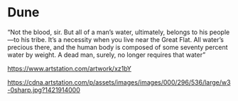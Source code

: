 # Dune

“Not the blood, sir. But all of a man’s water, ultimately, belongs to his people—to his tribe. It’s a necessity when you live near the Great Flat. All water’s precious there, and the human body is composed of some seventy percent water by weight. A dead man, surely, no longer requires that water”

https://www.artstation.com/artwork/xz1bY

https://cdna.artstation.com/p/assets/images/images/000/296/536/large/w3-0sharp.jpg?1421914000
